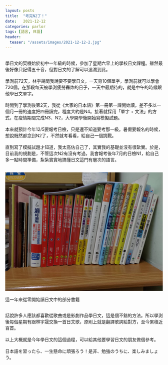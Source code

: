 ```yaml
---
layout: posts
title:  "考完N2了！"
date:   2021-12-12
categories: parlor
tags: [語言, 日語]
header: 
  teaser: "/assets/images/2021-12-12-2.jpg"
---
```

<br>
學日文的契機始於初中一年級的時候，參加了星期六早上的學校日文課程。雖然最後好像只記得五十音，但對日文的了解可以追溯到此。<br><br>
學測前72天，林宇晟問我說要不要學日文，一天背10個單字，學測前就可以學會720個。在那段每天被學測疲勞轟炸的日子，一天中最期待的，就是中午的時候跟他學日文單字。<br><br>
時間到了學測後第2天，我從《大家的日本語》第一冊第一課開始讀，差不多以一個月一冊的速度把四冊讀完，程度大約是N4。接著就採用「單字 + 文法」的方式，在疫情期間完成N3、N2，大學開學後開始寫模擬試題。<br><br>
本來就預計今年12/5要報考日檢，只是還不知道要考那一級。暑假要報名的時候，想說既然都念到N2了，不然就考看看，給自己一個挑戰。<br><br>
直到寫了模擬試題才知道，我太高估自己了，其實我的基礎並沒有很紮實。於是，目前我的規劃是，不管這次N2有沒有考過，我會報考後年7月的日檢N1，給自己多一點時間準備，紮紮實實地搞懂日文這門有層次的語言。<br><br>

![這一年來從零開始讀日文中的部分書籍](/assets/images/2021-12-12.jpg "這一年來從零開始讀日文中的部分書籍")
<figcaption>這一年來從零開始讀日文中的部分書籍</figcaption><br>

話說許多人應該都喜歡從歌曲或是影劇作品學日文，這是個不錯的方法。所以學測後每個星期有跟林宇晟交換一首日文歌，原則上就是翻譯歌詞給對方，至今累積近百首。<br><br>
以上大概就是今年學日文的這個過程，可以給其他要學習日文的朋友做個參考。<br><br>
日本語を習ったら、一生懸命に頑張ろう！是非、勉強のうちに、楽しみましょう。<br><br>